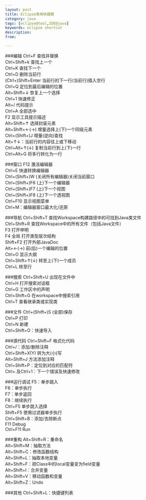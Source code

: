```yaml
---
layout: post
title: Eclipse常用快捷键
category: java
tags: [eclipse@tool,IDE@java]
keywords: eclipse shortcut
description: 
from: 

---
```

###编辑
Ctrl+F 查找并替换  
Ctrl+Shift+k 查找上一个  
Ctrl+K 查找下一个  
Ctrl+D 删除当前行  
(Ctrl+)Shift+Enter 当前行的下一行(当前行)插入空行  
Ctrl+Q 定位到最后编辑的位置  
Alt+Shift+↓ 恢复上一个选择  
Ctrl+1 快速修正  
Alt+/ 代码提示  
Ctrl+A 全部选中  
F2 显示工具提示描述  
Alt+Shift+↑ 选择封装元素  
Alt+Shift+←(→) 增量选择上(下)一个同级元素  
Ctrl+(Shift+)J 增量(逆向)查找  
Alt+↑↓：当前行的内容往上或下移动  
Ctrl+Alt+↑(↓) 复制当前行到上(下)一行  
Ctrl+Alt+G 将多行转化为一行  

###窗口
F12 激活编辑器  
Ctrl+E 快速转换编辑器  
Ctrl+(Shift+)W (关闭所有编辑器)关闭当前窗口  
Ctrl+(Shift+)F6 (上)下一个编辑器  
Ctrl+(Shift+)F7 (上)下一个视图  
Ctrl+(Shift+)F8 (上)下一个透视图  
Ctrl+F10 显示视图菜单  
Ctrl+M：编辑器窗口最大化/还原  

###导航
Ctrl+Shift+T 查找Workspace构建路径中的可找到Java类文件  
Ctrl+Shift+R 查找Workspace中的所有文件（包括Java文件）  
F3 打开申明  
F4 全局 打开类型层次结构  
Shift+F2 打开外部JavaDoc  
Alt+←(→) 前(后)一个编辑的位置  
Ctrl+O 显示大纲  
Ctrl+Shift+↑(↓) 转至上(下)一个成员  
Ctrl+L 转至行  

###搜索
Ctrl+Shift+U 出现在文件中  
Ctrl+H 打开搜索对话框  
Ctrl+G 工作区中的声明  
Ctrl+Shift+G 在workspace中搜索引用  
Ctrl+T 查看继承类或实现类  

###文件
Ctrl+(Shift+)S (全部)保存  
Ctrl+P 打印  
Ctrl+N 新建  
Ctrl+Shift+O：快速导入  

###源代码
Ctrl+Shift+F 格式化代码  
Ctrl+/：添加/删除注释  
Ctrl+Shift+X(Y) 转为大(小)写  
Alt+Shift+J 方法添加注释  
Ctrl+Shift+P：定位到对应的匹配符  
Ctrl+.及Ctrl+1：下一个错误及快速修改  

###运行调试
F5：单步跳入  
F6：单步执行  
F7：单步返回  
F8：继续执行  
Ctrl+F5 单步跳入选择  
Shift+F5 使用过滤器单步执行  
Ctrl+Shift+B：添加/去除断点  
F11 Debug  
Ctrl+F11 Run  

###重构
Alt+Shift+R：重命名  
Alt+Shift+M：抽取方法   
Alt+Shift+C：修改函数结构  
Alt+Shift+L：抽取本地变量  
Alt+Shift+F：把Class中的local变量变为field变量  
Alt+Shift+I：合并变量  
Alt+Shift+V：移动函数和变量  
Alt+Shift+Z：Undo  

###其他
Ctrl+Shift+L：快捷键列表  


